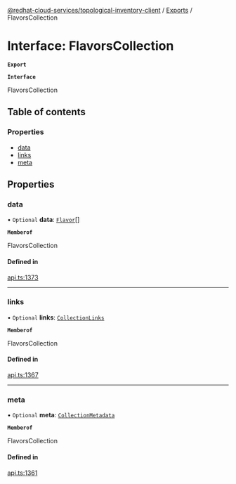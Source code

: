 [@redhat-cloud-services/topological-inventory-client](../README.md) / [Exports](../modules.md) / FlavorsCollection

# Interface: FlavorsCollection

**`Export`**

**`Interface`**

FlavorsCollection

## Table of contents

### Properties

- [data](FlavorsCollection.md#data)
- [links](FlavorsCollection.md#links)
- [meta](FlavorsCollection.md#meta)

## Properties

### data

• `Optional` **data**: [`Flavor`](Flavor.md)[]

**`Memberof`**

FlavorsCollection

#### Defined in

[api.ts:1373](https://github.com/mkholjuraev/javascript-clients/blob/master/packages/topological-inventory/api.ts#L1373)

___

### links

• `Optional` **links**: [`CollectionLinks`](CollectionLinks.md)

**`Memberof`**

FlavorsCollection

#### Defined in

[api.ts:1367](https://github.com/mkholjuraev/javascript-clients/blob/master/packages/topological-inventory/api.ts#L1367)

___

### meta

• `Optional` **meta**: [`CollectionMetadata`](CollectionMetadata.md)

**`Memberof`**

FlavorsCollection

#### Defined in

[api.ts:1361](https://github.com/mkholjuraev/javascript-clients/blob/master/packages/topological-inventory/api.ts#L1361)
